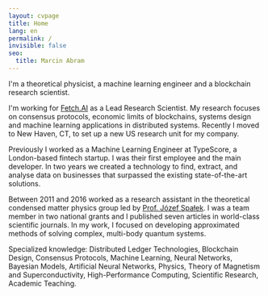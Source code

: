 ```yaml
---
layout: cvpage
title: Home
lang: en
permalink: /
invisible: false
seo:
  title: Marcin Abram
---
```


I'm a theoretical physicist, a machine learning engineer and a blockchain research scientist.

I'm working for [Fetch.AI](https://fetch.ai/) as a Lead Research Scientist. My research focuses on consensus protocols, economic limits of blockchains, systems design and machine learning applications in distributed systems. Recently I moved to New Haven, CT, to set up a new US research unit for my company.

Previously I worked as a Machine Learning Engineer at TypeScore, a London-based fintech startup. I was their first employee and the main developer. In two years we created a technology to find, extract, and analyse data on businesses that surpassed the existing state-of-the-art solutions.

Between 2011 and 2016 worked as a research assistant in the theoretical condensed matter physics group led by [Prof. Józef Spałek](https://pl.wikipedia.org/wiki/J%C3%B3zef_Spa%C5%82ek). I was a team member in two national grants and I published seven articles in world-class scientific journals. In my work, I focused on developing approximated methods of solving complex, multi-body quantum systems.

Specialized knowledge: Distributed Ledger Technologies, Blockchain Design, Consensus Protocols, Machine Learning, Neural Networks, Bayesian Models, Artificial Neural Networks, Physics, Theory of Magnetism and Superconductivity, High-Performance Computing, Scientific Research, Academic Teaching.
